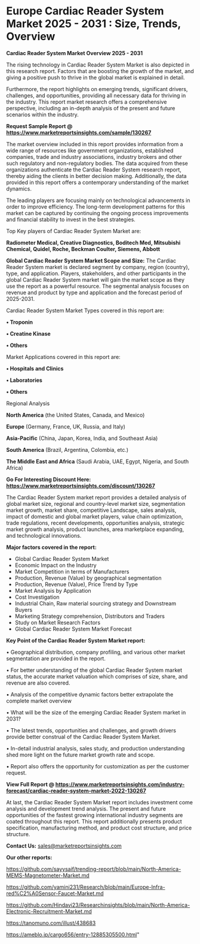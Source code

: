  # Europe Cardiac Reader System Market 2025 - 2031 : Size, Trends, Overview

<Strong> Cardiac Reader System Market Overview 2025 - 2031</strong>

The rising technology in Cardiac Reader System Market is also depicted in this research report. Factors that are boosting the growth of the market, and giving a positive push to thrive in the global market is explained in detail.

Furthermore, the report highlights on emerging trends, significant drivers, challenges, and opportunities, providing all necessary data for thriving in the industry. This report market research offers a comprehensive perspective, including an in-depth analysis of the present and future scenarios within the industry.

<strong>Request Sample Report @ <a href=https://www.marketreportsinsights.com/sample/130267>https://www.marketreportsinsights.com/sample/130267</a></strong>

The market overview included in this report provides information from a wide range of resources like government organizations, established companies, trade and industry associations, industry brokers and other such regulatory and non-regulatory bodies. The data acquired from these organizations authenticate the Cardiac Reader System research report, thereby aiding the clients in better decision making. Additionally, the data provided in this report offers a contemporary understanding of the market dynamics.

The leading players are focusing mainly on technological advancements in order to improve efficiency. The long-term development patterns for this market can be captured by continuing the ongoing process improvements and financial stability to invest in the best strategies.

Top Key players of Cardiac Reader System Market are:

<strong>Radiometer Medical, Creative Diagnostics, Boditech Med, Mitsubishi Chemical, Quidel, Roche, Beckman Coulter, Siemens, Abbott</strong>

<strong><b>Global Cardiac Reader System Market Scope and Size:</b></strong>
The Cardiac Reader System market is declared segment by company, region (country), type, and application. Players, stakeholders, and other participants in the global Cardiac Reader System market will gain the market scope as they use the report as a powerful resource. The segmental analysis focuses on revenue and product by type and application and the forecast period of 2025-2031.

Cardiac Reader System Market Types covered in this report are:

<strong>• Troponin

• Creatine Kinase

• Others</strong>

Market Applications covered in this report are:

<strong>• Hospitals and Clinics

• Laboratories

• Others</strong> 

Regional Analysis

<strong>North America</strong> (the United States, Canada, and Mexico)

<strong>Europe</strong> (Germany, France, UK, Russia, and Italy)

<strong>Asia-Pacific</strong> (China, Japan, Korea, India, and Southeast Asia)

<strong>South America</strong> (Brazil, Argentina, Colombia, etc.)

<strong>The Middle East and Africa</strong> (Saudi Arabia, UAE, Egypt, Nigeria, and South Africa)

<strong>Go For Interesting Discount Here: <a href=https://www.marketreportsinsights.com/discount/130267>https://www.marketreportsinsights.com/discount/130267</a></strong>

The Cardiac Reader System market report provides a detailed analysis of global market size, regional and country-level market size, segmentation market growth, market share, competitive Landscape, sales analysis, impact of domestic and global market players, value chain optimization, trade regulations, recent developments, opportunities analysis, strategic market growth analysis, product launches, area marketplace expanding, and technological innovations.

<strong><b>Major factors covered in the report:</b></strong>
<ul>
  <li>Global Cardiac Reader System Market </li>
  <li>Economic Impact on the Industry</li>
  <li>Market Competition in terms of Manufacturers</li>
  <li>Production, Revenue (Value) by geographical segmentation</li>
  <li>Production, Revenue (Value), Price Trend by Type</li>
  <li>Market Analysis by Application</li>
  <li>Cost Investigation</li>
  <li>Industrial Chain, Raw material sourcing strategy and Downstream Buyers</li>
  <li>Marketing Strategy comprehension, Distributors and Traders</li>
  <li>Study on Market Research Factors</li>
  <li>Global Cardiac Reader System Market Forecast</li>
</ul>

<strong><b>Key Point of the Cardiac Reader System Market report:</b></strong>

• Geographical distribution, company profiling, and various other market segmentation are provided in the report.

• For better understanding of the global Cardiac Reader System market status, the accurate market valuation which comprises of size, share, and revenue are also covered.

• Analysis of the competitive dynamic factors better extrapolate the complete market overview

• What will be the size of the emerging Cardiac Reader System market in 2031?

• The latest trends, opportunities and challenges, and growth drivers provide better construal of the Cardiac Reader System Market.

• In-detail industrial analysis, sales study, and production understanding shed more light on the future market growth rate and scope.

• Report also offers the opportunity for customization as per the customer request.

<strong><b>View Full Report @ <a href=https://www.marketreportsinsights.com/industry-forecast/cardiac-reader-system-market-2022-130267>https://www.marketreportsinsights.com/industry-forecast/cardiac-reader-system-market-2022-130267</a></b></strong>


At last, the Cardiac Reader System Market report includes investment come analysis and development trend analysis. The present and future opportunities of the fastest growing international industry segments are coated throughout this report. This report additionally presents product specification, manufacturing method, and product cost structure, and price structure.

<strong>Contact Us:</strong>
sales@marketreportsinsights.com

<strong>Our other reports:</strong>

<a href=https://github.com/sayysaif/trending-report/blob/main/North-America-MEMS-Magnetometer-Market.md>https://github.com/sayysaif/trending-report/blob/main/North-America-MEMS-Magnetometer-Market.md</a>

<a href=https://github.com/yamini231/Research/blob/main/Europe-Infra-red%C2%A0Sensor-Faucet-Market.md>https://github.com/yamini231/Research/blob/main/Europe-Infra-red%C2%A0Sensor-Faucet-Market.md</a>

<a href=https://github.com/Hindavi23/Researchinsights/blob/main/North-America-Electronic-Recruitment-Market.md>https://github.com/Hindavi23/Researchinsights/blob/main/North-America-Electronic-Recruitment-Market.md</a>

<a href=https://tanomuno.com/illust/438683>https://tanomuno.com/illust/438683</a>

<a href=https://ameblo.jp/cargo656/entry-12885305500.html>https://ameblo.jp/cargo656/entry-12885305500.html</a>"
